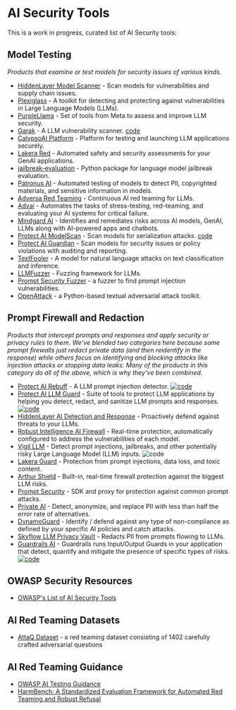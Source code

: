 # AI Security Tools

This is a work in progress, curated list of AI Security tools:

## Model Testing
_Products that examine or test models for security issues of various kinds._

* [HiddenLayer Model Scanner](https://hiddenlayer.com/model-scanner/) - Scan models for vulnerabilities and supply chain issues.
* [Plexiglass](https://github.com/kortex-labs/plexiglass) - A toolkit for detecting and protecting against vulnerabilities in Large Language Models (LLMs). 
* [PurpleLlama](https://github.com/facebookresearch/PurpleLlama) - Set of tools from Meta to assess and improve LLM security. 
* [Garak](https://garak.ai/) - A LLM vulnerability scanner. [code](https://github.com/leondz/garak/)
* [CalypsoAI Platform](https://calypsoai.com/platform/) - Platform for testing and launching LLM applications securely.
* [Lakera Red](https://www.lakera.ai/ai-red-teaming) - Automated safety and security assessments for your GenAI applications.
* [jailbreak-evaluation](https://github.com/controllability/jailbreak-evaluation) - Python package for language model jailbreak evaluation. 
* [Patronus AI](https://www.patronus.ai) - Automated testing of models to detect PII, copyrighted materials, and sensitive information in models.
* [Adversa Red Teaming](https://adversa.ai/ai-red-teaming-llm/) - Continuous AI red teaming for LLMs.
* [Advai](https://www.advai.co.uk) - Automates the tasks of stress-testing, red-teaming, and evaluating your AI systems for critical failure.
* [Mindgard AI](https://mindgard.ai) - Identifies and remediates risks across AI models, GenAI, LLMs along with AI-powered apps and chatbots.
* [Protect AI ModelScan](https://protectai.com/modelscan) - Scan models for serialization attacks. [code](https://github.com/protectai/modelscan)
* [Protect AI Guardian](https://protectai.com/guardian) - Scan models for security issues or policy violations with auditing and reporting.
* [TextFooler](https://github.com/jind11/TextFooler) - A model for natural language attacks on text classification and inference.
* [LLMFuzzer](https://github.com/mnns/LLMFuzzer) - Fuzzing framework for LLMs.
* [Prompt Security Fuzzer](https://www.prompt.security/fuzzer) - a fuzzer to find prompt injection vulnerabilities.
* [OpenAttack](https://github.com/thunlp/OpenAttack) - a Python-based textual adversarial attack toolkit.

## Prompt Firewall and Redaction

_Products that intercept prompts and responses and apply security or privacy rules to them. We've blended two categories here because some prompt firewalls just redact private data (and then reidentify in the response) while others focus on identifying and blocking attacks like injection attacks or stopping data leaks. Many of the products in this category do all of the above, which is why they've been combined._

- [Protect AI Rebuff](https://playground.rebuff.ai) - A LLM prompt injection detector. [![code](https://img.shields.io/github/license/protectai/rebuff)](https://github.com/protectai/rebuff/)
- [Protect AI LLM Guard](https://protectai.com/llm-guard) - Suite of tools to protect LLM applications by helping you detect, redact, and sanitize LLM prompts and responses. [![code](https://img.shields.io/github/license/protectai/llm-guard)](https://github.com/protectai/llm-guard/)
- [HiddenLayer AI Detection and Response](https://hiddenlayer.com/aidr/) - Proactively defend against threats to your LLMs.
- [Robust Intelligence AI Firewall](https://www.robustintelligence.com/platform/ai-firewall-guardrails) - Real-time protection, automatically configured to address the vulnerabilities of each model.
- [Vigil LLM](https://github.com/deadbits/vigil-llm) - Detect prompt injections, jailbreaks, and other potentially risky Large Language Model (LLM) inputs. ![code](https://img.shields.io/github/license/deadbits/vigil-llm)
- [Lakera Guard](https://www.lakera.ai/lakera-guard) - Protection from prompt injections, data loss, and toxic content.
- [Arthur Shield](https://www.arthur.ai/product/shield) - Built-in, real-time firewall protection against the biggest LLM risks.
- [Prompt Security](https://www.prompt.security) - SDK and proxy for protection against common prompt attacks.
- [Private AI](https://www.private-ai.com) - Detect, anonymize, and replace PII with less than half the error rate of alternatives.
- [DynamoGuard](https://dynamo.ai/platform/dynamoguard) - Identify / defend against any type of non-compliance as defined by your specific AI policies and catch attacks.
- [Skyflow LLM Privacy Vault](https://www.skyflow.com/product/llm-privacy-vault) - Redacts PII from prompts flowing to LLMs.
- [Guardrails AI](https://www.guardrailsai.com) - Guardrails runs Input/Output Guards in your application that detect, quantify and mitigate the presence of specific types of risks. [![code](https://img.shields.io/github/license/guardrails-ai/guardrails)](https://github.com/guardrails-ai/guardrails/)

## OWASP Security Resources
- [OWASP's List of AI Security Tools](https://owaspai.org/docs/5_testing/#open-source-tools-for-predictive-ai-red-teaming)

## AI Red Teaming Datasets
- [AttaQ Dataset](https://huggingface.co/datasets/ibm/AttaQ) - a red teaming dataset consisting of 1402 carefully crafted adversarial questions

## AI Red Teaming Guidance
- [OWASP AI Testing Guidance](https://owaspai.org/docs/5_testing/)
- [HarmBench: A Standardized Evaluation Framework for Automated Red Teaming and Robust Refusal](https://arxiv.org/pdf/2402.04249)